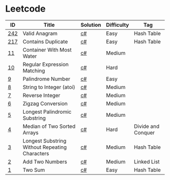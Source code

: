 # Leetcode
| ID      | Title | Solution | Difficulty | Tag |
| ----------- | ----------- | ----------- |----------- |----------- |
| [242](https://leetcode.com/problems/valid-anagram/)      |Valid Anagram       | [c#](Solutions/_217.cs)       |Easy       |  Hash Table       |
| [217](https://leetcode.com/problems/contains-duplicate/)      |Contains Duplicate        | [c#](Solutions/_217.cs)       |Easy       |  Hash Table       |
| [11](https://leetcode.com/problems/container-with-most-water/)      |Container With Most Water        | [c#](Solutions/_11.cs)       |Medium       |        |
| [10](https://leetcode.com/problems/regular-expression-matching/)      |Regular Expression Matching        | [c#](Solutions/_10.cs)       |Hard       |        |
| [9](https://leetcode.com/problems/palindrome-number/)      |Palindrome Number        | [c#](Solutions/_9.cs)       |Easy       |        |
| [8](https://leetcode.com/problems/string-to-integer-atoi/)      | String to Integer (atoi)        | [c#](Solutions/_8.cs)       |Medium       |        |
| [7](https://leetcode.com/problems/reverse-integer/)      | Reverse Integer        | [c#](Solutions/_7.cs)       |Medium       |        |
| [6](https://leetcode.com/problems/zigzag-conversion/)      | Zigzag Conversion        | [c#](Solutions/_6.cs)       |Medium       |        |
| [5](https://leetcode.com/problems/longest-palindromic-substring/)      | Longest Palindromic Substring        | [c#](Solutions/_5.cs)       |Medium       |        |
| [4](https://leetcode.com/problems/median-of-two-sorted-arrays/)      | Median of Two Sorted Arrays        | [c#](Solutions/_4.cs)       |Hard       |  Divide and Conquer      |
| [3](https://leetcode.com/problems/longest-substring-without-repeating-characters/)      | Longest Substring Without Repeating Characters| [c#](Solutions/_3.cs)       |Medium     |  Hash Table      |
| [2](https://leetcode.com/problems/add-two-numbers/)      | Add Two Numbers| [c#](Solutions/_2.cs)       |Medium       |    Linked List    |
| [1](https://leetcode.com/problems/two-sum/)      | Two Sum        | [c#](Solutions/_1.cs)       |Easy       |    Hash Table    |
